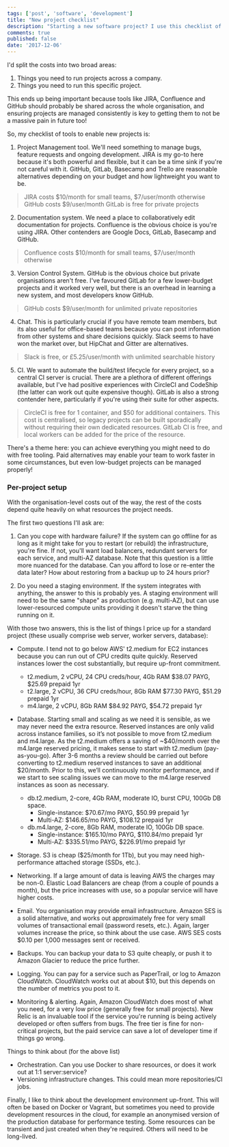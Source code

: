 ```yaml
---
tags: ['post', 'software', 'development']
title: "New project checklist"
description: "Starting a new software project? I use this checklist of tools and services to price up and plan a new project."
comments: true
published: false
date: '2017-12-06'
---
```

I'd split the costs into two broad areas:

1. Things you need to run projects across a company.
2. Things you need to run this specific project.

This ends up being important because tools like JIRA, Confluence and GitHub should probably be shared across the whole organisation, and ensuring projects are managed consistently is key to getting them to not be a massive pain in future too!

So, my checklist of tools to enable new projects is:

1. Project Management tool. We'll need something to manage bugs, feature requests and ongoing development. JIRA is my go-to here because it's both powerful and flexible, but it can be a time sink if you're not careful with it. GitHub, GitLab, Basecamp and Trello are reasonable alternatives depending on your budget and how lightweight you want to be.
  > JIRA costs $10/month for small teams, $7/user/month otherwise
  > GitHub costs $9/user/month
  > GitLab is free for private projects 

2. Documentation system. We need a place to collaboratively edit documentation for projects. Confluence is the obvious choice is you're using JIRA. Other contenders are Google Docs, GitLab, Basecamp and GitHub.
  > Confluence costs $10/month for small teams, $7/user/month otherwise

3. Version Control System. GitHub is the obvious choice but private organisations aren't free. I've favoured GitLab for a few lower-budget projects and it worked very well, but there is an overhead in learning a new system, and most developers know GitHub.
  > GitHub costs $9/user/month for unlimited private repositories

4. Chat. This is particularly crucial if you have remote team members, but its also useful for office-based teams because you can post information from other systems and share decisions quickly. Slack seems to have won the market over, but HipChat and Gitter are alternatives.
  > Slack is free, or £5.25/user/month with unlimited searchable history


5. CI. We want to automate the build/test lifecycle for every project, so a central CI server is crucial. There are a plethora of different offerings available, but I've had positive experiences with CircleCI and CodeShip (the latter can work out quite expensive though). GitLab is also a strong contender here, particularly if you're using their suite for other aspects.
  > CircleCI is free for 1 container, and $50 for additional containers. This cost is centralised, so legacy projects can be built sporadically without requiring their own dedicated resources.
  > GitLab CI is free, and local workers can be added for the price of the resource.

There's a theme here: you can achieve everything you might need to do with free tooling. Paid alternatives may enable your team to work faster in some circumstances, but even low-budget projects can be managed properly!

### Per-project setup

With the organisation-level costs out of the way, the rest of the costs depend quite heavily on what resources the project needs.

The first two questions I'll ask are:

1. Can you cope with hardware failure? If the system can go offline for as long as it might take for you to restart (or rebuild) the infrastructure, you're fine. If not, you'll want load balancers, redundant servers for each service, and multi-AZ database. Note that this question is a little more nuanced for the database. Can you afford to lose or re-enter the data later? How about restoring from a backup up to 24 hours prior?

2. Do you need a staging environment. If the system integrates with anything, the answer to this is probably yes. A staging environment will need to be the same "shape" as production (e.g. multi-AZ), but can use lower-resourced compute units providing it doesn't starve the thing running on it.

With those two answers, this is the list of things I price up for a standard project (these usually comprise web server, worker servers, database):

- Compute. I tend not to go below AWS' t2.medium for EC2 instances because you can run out of CPU credits quite quickly. Reserved instances lower the cost substantially, but require up-front commitment.
  - t2.medium, 2 vCPU, 24 CPU creds/hour, 4Gb RAM
  $38.07 PAYG, $25.69 prepaid 1yr
  - t2.large, 2 vCPU, 36 CPU creds/hour, 8Gb RAM
  $77.30 PAYG, $51.29 prepaid 1yr
  - m4.large, 2 vCPU, 8Gb RAM
  $84.92 PAYG, $54.72 prepaid 1yr

- Database. Starting small and scaling as we need it is sensible, as we may never need the extra resource. Reserved instances are only valid across instance families, so it’s not possible to move from t2.medium and m4.large. As the t2.medium offers a saving of ~$40/month over the m4.large reserved pricing, it makes sense to start with t2.medium (pay-as-you-go). After 3-6 months a review should be carried out before converting to t2.medium reserved instances to save an additional $20/month. Prior to this, we’ll continuously monitor performance, and if we start to see scaling issues we can move to the m4.large reserved instances as soon as necessary.
  - db.t2.medium, 2-core, 4Gb RAM, moderate IO, burst CPU, 100Gb DB space.
    - Single-instance: $70.67/mo PAYG, $50.99 prepaid 1yr
    - Multi-AZ: $146.65/mo PAYG, $108.12 prepaid 1yr
  - db.m4.large, 2-core, 8Gb RAM, moderate IO, 100Gb DB space.
    - Single-instance: $165.10/mo PAYG, $110.84/mo prepaid 1yr
    - Multi-AZ: $335.51/mo PAYG, $226.91/mo prepaid 1yr

- Storage. S3 is cheap ($25/month for 1Tb), but you may need high-performance attached storage (SSDs, etc.).
- Networking. If a large amount of data is leaving AWS the charges may be non-0. Elastic Load Balancers are cheap (from a couple of pounds a month), but the price increases with use, so a popular service will have higher costs.
- Email. You organisation may provide email infrastructure. Amazon SES is a solid alternative, and works out approximately free for very small volumes of transactional email (password resets, etc.). Again, larger volumes increase the price, so think about the use case. AWS SES costs $0.10 per 1,000 messages sent or received.
- Backups. You can backup your data to S3 quite cheaply, or push it to Amazon Glacier to reduce the price further. 
- Logging. You can pay for a service such as PaperTrail, or log to Amazon CloudWatch. CloudWatch works out at about $10, but this depends on the number of metrics you post to it.
- Monitoring & alerting. Again, Amazon CloudWatch does most of what you need, for a very low price (generally free for small projects). New Relic is an invaluable tool if the service you're running is being actively developed or often suffers from bugs. The free tier is fine for non-critical projects, but the paid service can save a lot of developer time if things go wrong.

Things to think about (for the above list)
- Orchestration. Can you use Docker to share resources, or does it work out at 1:1 server:service?
- Versioning infrastructure changes. This could mean more repositories/CI jobs.

Finally, I like to think about the development environment up-front. This will often be based on Docker or Vagrant, but sometimes you need to provide development resources in the cloud, for example an anonymised version of the production database for performance testing. Some resources can be transient and just created when they're required. Others will need to be long-lived.
